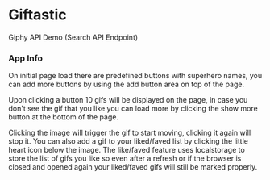 # Giftastic
Giphy API Demo (Search API Endpoint)

### App Info
On initial page load there are predefined buttons with superhero names, you can add more buttons by using the add button area on top of the page.

Upon clicking a button 10 gifs will be displayed on the page, in case you don't see the gif that you like you can load more by clicking the show more button at the bottom of the page.

Clicking the image will trigger the gif to start moving, clicking it again will stop it. You can also add a gif to your liked/faved list by clicking the little heart icon below the image. The like/faved feature uses localstorage to store the list of gifs you like so even after a refresh or if the browser is closed and opened again your liked/faved gifs will still be marked properly.
